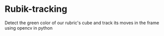 # Rubik-tracking

Detect the green color of our rubric's cube and track its moves in the frame using opencv in python
